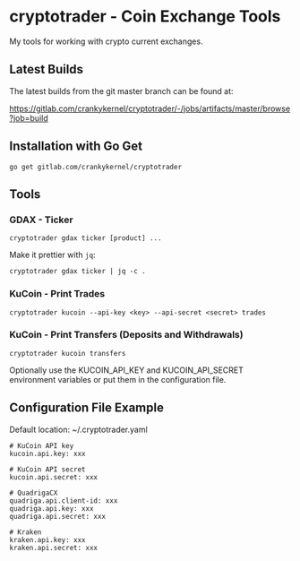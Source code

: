 # cryptotrader - Coin Exchange Tools

My tools for working with crypto current exchanges.

## Latest Builds

The latest builds from the git master branch can be found at:

https://gitlab.com/crankykernel/cryptotrader/-/jobs/artifacts/master/browse?job=build

## Installation with Go Get

```
go get gitlab.com/crankykernel/cryptotrader
```

## Tools

### GDAX - Ticker

```
cryptotrader gdax ticker [product] ...
```

Make it prettier with `jq`:

```
cryptotrader gdax ticker | jq -c .
```

### KuCoin - Print Trades

```
cryptotrader kucoin --api-key <key> --api-secret <secret> trades
```

### KuCoin - Print Transfers (Deposits and Withdrawals)

```
cryptotrader kucoin transfers
```

Optionally use the KUCOIN_API_KEY and KUCOIN_API_SECRET environment variables
or put them in the configuration file.

## Configuration File Example

Default location: ~/.cryptotrader.yaml

```
# KuCoin API key
kucoin.api.key: xxx

# KuCoin API secret
kucoin.api.secret: xxx

# QuadrigaCX
quadriga.api.client-id: xxx
quadriga.api.key: xxx
quadriga.api.secret: xxx

# Kraken
kraken.api.key: xxx
kraken.api.secret: xxx
```
